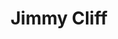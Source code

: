 ---
title: "Jimmy Cliff"
summary: "Jamaican musician, singer and actor, born July 30, 1944 in St. Catherine, Jamaica. Inducted into the Rock & Roll Hall Of Fame 2010"
image: "jimmy-cliff.jpg"
apple_music_artist_url: "None"
---